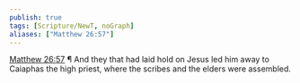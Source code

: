 ```yaml
---
publish: true
tags: [Scripture/NewT, noGraph]
aliases: ["Matthew 26:57"]
---
```

[Matthew 26:57](https://churchofjesuschrist.org/study/scriptures/nt/matt/26?lang=eng&id=p57#p57) ¶ And they that had laid hold on Jesus led him away to Caiaphas the high priest, where the scribes and the elders were assembled.
